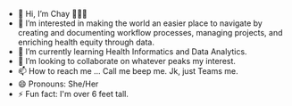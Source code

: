 - 👋 Hi, I’m Chay 🤎🤎🤎
- 👀 I’m interested in making the world an easier place to navigate by creating and documenting workflow processes, managing projects, and enriching health equity through data. 
- 🌱 I’m currently learning Health Informatics and Data Analytics.
- 💞️ I’m looking to collaborate on whatever peaks my interest.
- 📫 How to reach me ... Call me beep me. Jk, just Teams me. 
- 😄 Pronouns: She/Her
- ⚡ Fun fact: I'm over 6 feet tall.

<!---
ChayThmpsn/ChayThmpsn is a ✨ special ✨ repository because its `README.md` (this file) appears on your GitHub profile.
You can click the Preview link to take a look at your changes.
--->
